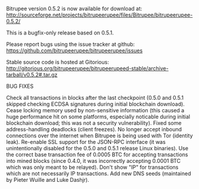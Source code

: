 Bitrupee version 0.5.2 is now available for download at:
http://sourceforge.net/projects/bitrupeerupee/files/Bitrupee/bitrupeerupee-0.5.2/

This is a bugfix-only release based on 0.5.1.

Please report bugs using the issue tracker at github:
https://github.com/bitrupeerupee/bitrupeerupee/issues

Stable source code is hosted at Gitorious:
http://gitorious.org/bitrupeerupee/bitrupeerupeed-stable/archive-tarball/v0.5.2#.tar.gz

BUG FIXES

Check all transactions in blocks after the last checkpoint (0.5.0 and 0.5.1 skipped checking ECDSA signatures during initial blockchain download).
Cease locking memory used by non-sensitive information (this caused a huge performance hit on some platforms, especially noticable during initial blockchain download; this was
not a security vulnerability).
Fixed some address-handling deadlocks (client freezes).
No longer accept inbound connections over the internet when Bitrupee is being used with Tor (identity leak).
Re-enable SSL support for the JSON-RPC interface (it was unintentionally disabled for the 0.5.0 and 0.5.1 release Linux binaries).
Use the correct base transaction fee of 0.0005 BTC for accepting transactions into mined blocks (since 0.4.0, it was incorrectly accepting 0.0001 BTC which was only meant to be relayed).
Don't show "IP" for transactions which are not necessarily IP transactions.
Add new DNS seeds (maintained by Pieter Wuille and Luke Dashjr).
